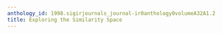 ```yaml
---
anthology_id: 1998.sigirjournals_journal-ir0anthology0volumeA32A1.2
title: Exploring the Similarity Space
---
```

